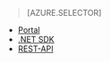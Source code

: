 ﻿> [AZURE.SELECTOR]
- [Portal](media-services-portal-configure-content-key-auth-policy.md)
- [.NET SDK](media-services-dotnet-configure-content-key-auth-policy.md)
- [REST-API](media-services-rest-configure-content-key-auth-policy.md)
<!--HONumber=47-->
